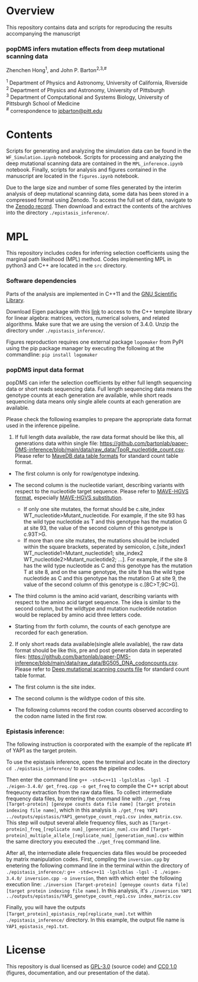 # Overview

This repository contains data and scripts for reproducing the results accompanying the manuscript

### popDMS infers mutation effects from deep mutational scanning data
Zhenchen Hong<sup>1</sup>, and John P. Barton<sup>2,3,#</sup>

<sup>1</sup> Department of Physics and Astronomy, University of California, Riverside  
<sup>2</sup> Department of Physics and Astronomy, University of Pittsburgh  
<sup>3</sup> Department of Computational and Systems Biology, University of Pittsburgh School of Medicine  
<sup>#</sup> correspondence to [jpbarton@pitt.edu](mailto:jpbarton@pitt.edu)


# Contents

Scripts for generating and analyzing the simulation data can be found in the `WF_Simulation.ipynb` notebook. Scripts for processing and analyzing the deep mutational scanning data are contained in the `MPL_inference.ipynb` notebook. Finally, scripts for analysis and figures contained in the manuscript are located in the `figures.ipynb` notebook.  

Due to the large size and number of some files generated by the interim analysis of deep mutational scanning data, some data has been stored in a compressed format using Zenodo. To access the full set of data, navigate to the [Zenodo record](https://zenodo.org/record/7917326#.ZFu4j-xKjzc). Then download and extract the contents of the archives into the directory `./epistasis_inference/`.


# MPL

This repository includes codes for inferring selection coefficients using the marginal path likelihood (MPL) method. Codes implementing MPL in python3 and C++ are located in the `src` directory.

### Software dependencies

Parts of the analysis are implemented in C++11 and the [GNU Scientific Library](https://www.gnu.org/software/gsl/). 

Download Eigen package with this [link](https://gitlab.com/libeigen/eigen/-/archive/3.4.0/eigen-3.4.0.zip) to access to the C++ template library for linear algebra: matrices, vectors, numerical solvers, and related algorithms. Make sure that we are using the version of 3.4.0. Unzip the directory under `./epistasis_inference/`. 

Figures reproduction requires one external package `logomaker` from PyPI using the pip package manager by executing the following at the commandline: `pip install logomaker`


### popDMS input data format

popDMS can infer the selection coefficients by either full length sequencing data or short reads sequencing data. Full length sequencing data means the genotype counts at each generation are available, while short reads sequencing data means only single allele counts at each generation are available. 

Please check the following examples to prepare the appropriate data format used in the inference pipeline.

1) If full length data available, the raw data format should be like this, all generations data within single file: https://github.com/bartonlab/paper-DMS-inference/blob/main/data/raw_data/TpoR_nucleotide_count.csv. Please refer to [MaveDB data table formats](https://www.mavedb.org/docs/mavedb/data_formats.html) for standard count table format.

- The first column is only for row/genotype indexing. 

- The second column is the nucleotide variant, describing variants with respect to the nucleotide target sequence. Please refer to [MAVE-HGVS format](https://www.mavedb.org/docs/mavehgvs/), especially [MAVE-HGVS substitution](https://www.mavedb.org/docs/mavehgvs/spec.html#substitution). 
	- If only one site mutates, the format should be c.site_index WT_nucleotide>Mutant_nucleotide. For example, if the site 93 has the wild type nucleotide as T and this genotype has the mutation G at site 93, the value of the second column of this genotype is c.93T>G. 
	- If more than one site mutates, the mutations should be included within the square brackets, seperated by semicolon, c.[site_index1 WT_nucleotide1>Mutant_nucleotide1; site_index2 WT_nucleotide2>Mutant_nucleotide2; ...]. For example, if the site 8 has the wild type nucleotide as C and this genotype has the mutation T at site 8, and on the same genotype, the site 9 has the wild type nucleotide as C and this genotype has the mutation G at site 9,  the value of the second column of this genotype is c.[8C>T;9C>G]. 

- The third column is the amino acid variant, describing variants with respect to the amino acid target sequence. The idea is similar to the second column, but the wildtype and mutation nucleotide notation would be replaced by amino acid three letters code. 

- Starting from thr forth column, the counts of each genotype are recorded for each generation. 

<!-- The data file should be renamed as `Target-protein_nucleotide_count.csv` -->


2) If only short reads data available(single allele available), the raw data format should be like this, pre and post generation data in seperated files: https://github.com/bartonlab/paper-DMS-inference/blob/main/data/raw_data/BG505_DNA_codoncounts.csv. Please refer to [Deep mutational scanning counts file](http://jbloomlab.github.io/dms_tools/fileformats.html#deep-mutational-scanning-counts-file) for standard count table format.

- The first column is the site index.

- The second column is the wildtype codon of this site.

- The following columns record the codon counts observed according to the codon name listed in the first row.

<!-- The data files should be renamed as `Target-protein_DNA_codoncounts.csv`(error correction data), `Target-protein_mutDNA_codoncounts.csv`(pre-selection count data) and `Target-protein_mutvirus_codoncounts.csv`(post-selection count data) -->



### Epistasis inference: 

The following instruction is coorporated with the example of the replicate #1 of YAP1 as the target protein.

To use the epistasis inference, open the terminal and locate in the directory `cd ./epistasis_inference/` to access the pipeline codes. 

Then enter the command line `g++ -std=c++11 -lgslcblas -lgsl -I ./eigen-3.4.0/ get_freq.cpp -o get_freq` to compile the C++ script about freqeucny extraction from the raw data files. To collect intermediate frequency data files, by entering the command line with  `./get_freq [Target-protein] [genoype counts data file name] [target protein indexing file name]`, which in this analysis is `./get_freq YAP1 ../outputs/epistasis/YAP1_genotype_count_rep1.csv index_matrix.csv`. This step will output several allele frequency files, such as `[Target-protein]_freq_[replicate num]_[generation_num].csv` and `[Target-protein]_multiple_allele_[replicate_num]_[generation_num].csv` within the same directory you executed the `./get_freq` command line. 

After all, the internediate allele frequencies data files would be proceeded by matrix manipulation codes. First, compling the `inversion.cpp` by enetering the following command line in the terminal within the directory of `./epistasis_inference/`: `g++ -std=c++11 -lgslcblas -lgsl -I ./eigen-3.4.0/ inversion.cpp -o inversion`, then with which enter the following execution line: `./inversion [Target-protein] [genoype counts data file] [target protein indexing file name]`. In this analysis, it's `./inversion YAP1 ../outputs/epistasis/YAP1_genotype_count_rep1.csv index_matrix.csv`

Finally, you will have the outputs `[Target_protein]_epistasis_rep[replicate_num].txt` within `./epistasis_inference/` directory. In this example, the output file name is `YAP1_epistasis_rep1.txt`.

# License

This repository is dual licensed as [GPL-3.0](LICENSE-GPL) (source code) and [CC0 1.0](LICENSE-CC0) (figures, documentation, and our presentation of the data).

